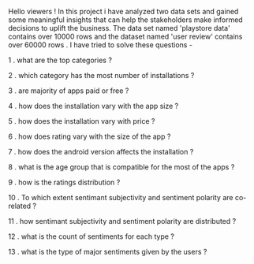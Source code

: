 Hello viewers ! 
In this project i have analyzed two data sets and gained some meaningful insights that can help the stakeholders make informed decisions to uplift the business.
The data set named 'playstore data' contains over 10000 rows and the dataset named 'user review' contains over 60000 rows . 
I have tried to solve these questions - 
   
1 . what are the top categories ?

   2 . which category has the most number of installations ?

   3 . are majority of apps paid or free ?

   4 . how does the installation vary with the app size ?

   5 . how does the installation vary with price ?

   6 . how does rating vary with the size of the app ?

   7 . how does the android version affects the installation ?

   8 . what is the age group that is compatible for the most of the apps ?

   9 . how is the ratings distribution ?

   10 . To which extent sentimant subjectivity and sentiment polarity are co-related ?

   11 . how sentimant subjectivity and sentiment polarity are distributed ?

   12 . what is the count of sentiments for each type ?

   13 . what is the type of major sentiments given by the users ?
